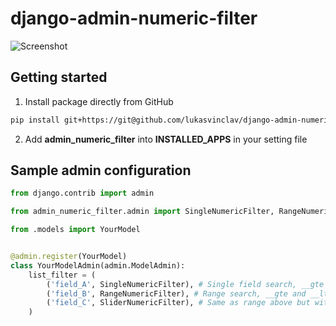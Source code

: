 # django-admin-numeric-filter

![Screenshot](https://github.com/lukasvinclav/django-admin-numeric-filter/raw/master/screenshot.png)

## Getting started

1. Install package directly from GitHub

```bash
pip install git+https://git@github.com/lukasvinclav/django-admin-numeric-filter.git
```

2. Add **admin_numeric_filter** into **INSTALLED_APPS** in your setting file

## Sample admin configuration

```python
from django.contrib import admin

from admin_numeric_filter.admin import SingleNumericFilter, RangeNumericFilter, SliderNumericFilter

from .models import YourModel


@admin.register(YourModel)
class YourModelAdmin(admin.ModelAdmin):
    list_filter = (
        ('field_A', SingleNumericFilter), # Single field search, __gte lookup
        ('field_B', RangeNumericFilter), # Range search, __gte and __lte lookup
        ('field_C', SliderNumericFilter), # Same as range above but with slider
    )
```